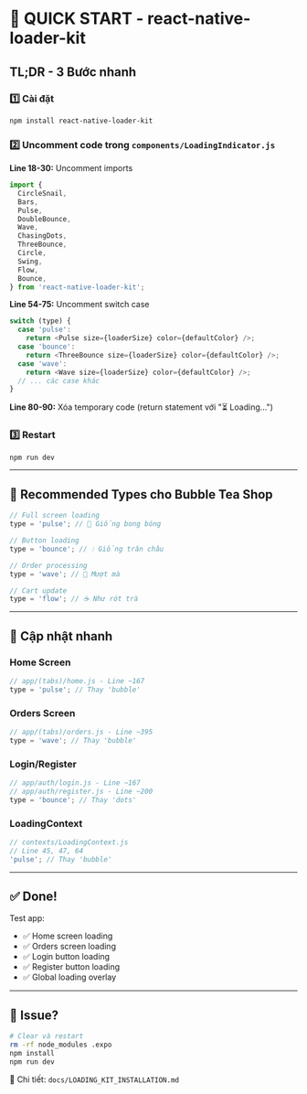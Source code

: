 # 🚀 QUICK START - react-native-loader-kit

## TL;DR - 3 Bước nhanh

### 1️⃣ Cài đặt

```bash
npm install react-native-loader-kit
```

### 2️⃣ Uncomment code trong `components/LoadingIndicator.js`

**Line 18-30:** Uncomment imports

```javascript
import {
  CircleSnail,
  Bars,
  Pulse,
  DoubleBounce,
  Wave,
  ChasingDots,
  ThreeBounce,
  Circle,
  Swing,
  Flow,
  Bounce,
} from 'react-native-loader-kit';
```

**Line 54-75:** Uncomment switch case

```javascript
switch (type) {
  case 'pulse':
    return <Pulse size={loaderSize} color={defaultColor} />;
  case 'bounce':
    return <ThreeBounce size={loaderSize} color={defaultColor} />;
  case 'wave':
    return <Wave size={loaderSize} color={defaultColor} />;
  // ... các case khác
}
```

**Line 80-90:** Xóa temporary code (return statement với "⏳ Loading...")

### 3️⃣ Restart

```bash
npm run dev
```

---

## 🎯 Recommended Types cho Bubble Tea Shop

```javascript
// Full screen loading
type = 'pulse'; // 🧋 Giống bong bóng

// Button loading
type = 'bounce'; // 💧 Giống trân châu

// Order processing
type = 'wave'; // 🌊 Mượt mà

// Cart update
type = 'flow'; // ☕ Như rót trà
```

---

## 📝 Cập nhật nhanh

### Home Screen

```javascript
// app/(tabs)/home.js - Line ~167
type = 'pulse'; // Thay 'bubble'
```

### Orders Screen

```javascript
// app/(tabs)/orders.js - Line ~395
type = 'wave'; // Thay 'bubble'
```

### Login/Register

```javascript
// app/auth/login.js - Line ~167
// app/auth/register.js - Line ~200
type = 'bounce'; // Thay 'dots'
```

### LoadingContext

```javascript
// contexts/LoadingContext.js
// Line 45, 47, 64
'pulse'; // Thay 'bubble'
```

---

## ✅ Done!

Test app:

- ✅ Home screen loading
- ✅ Orders screen loading
- ✅ Login button loading
- ✅ Register button loading
- ✅ Global loading overlay

---

## 🐛 Issue?

```bash
# Clear và restart
rm -rf node_modules .expo
npm install
npm run dev
```

📖 Chi tiết: `docs/LOADING_KIT_INSTALLATION.md`
